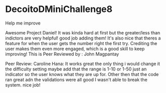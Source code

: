 # DecoitoDMiniChallenge8
Help me improve


Awesome Project Daniel! It was kinda hard at first but the greater/less than indictors are very helpful! good job adding them! It's also nice that theres a feature for when the user gets the number right the first try. Crediting the user makes them even more engaged, which is a good skill to keep improving! 
This is Peer Reviewed  by : John Magpantay

Peer Review: Caroline Hana: It works great the only thing i would change it the difficulty setting maybe add that the range is 1-10 or 1-50 just an indicator so the user knows what they are up for. Other then that the code ran great adn the validations were all good I wasn't able to break the system. nice job!